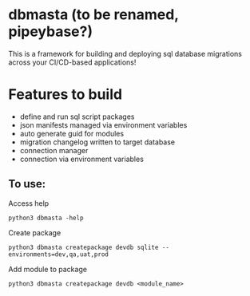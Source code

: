 # dbmasta (to be renamed, pipeybase?) 
This is a framework for building and deploying sql database migrations across your CI/CD-based applications!
# Features to build
- define and run sql script packages
- json manifests managed via environment variables
- auto generate guid for modules
- migration changelog written to target database
- connection manager
- connection via environment variables

## To use:
Access help
```shell
python3 dbmasta -help
```

Create package
```shell
python3 dbmasta createpackage devdb sqlite --environments=dev,qa,uat,prod
```

Add module to package
```shell
python3 dbmasta createpackage devdb <module_name>
```